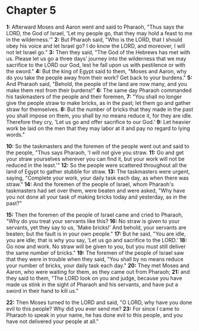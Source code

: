 # Chapter 5

**1:** Afterward Moses and Aaron went and said to Pharaoh, "Thus says the LORD, the God of Israel, 'Let my people go, that they may hold a feast to me in the wilderness.'"
**2:** But Pharaoh said, "Who is the LORD, that I should obey his voice and let Israel go? I do know the LORD, and moreover, I will not let Israel go."
**3:** Then they said, "The God of the Hebrews has met with us. Please let us go a three days' journey into the wilderness that we may sacrifice to the LORD our God, lest he fall upon us with pestilence or with the sword."
**4:** But the king of Egypt said to them, "Moses and Aaron, why do you take the people away from their work? Get back to your burdens."
**5:** And Pharaoh said, "Behold, the people of the land are now many, and you make them rest from their burdens!"
**6:** The same day Pharaoh commanded his taskmasters of the people and their foremen,
**7:** "You shall no longer give the people straw to make bricks, as in the past; let them go and gather straw for themselves.
**8:** But the number of bricks that they made in the past you shall impose on them, you shall by no means reduce it, for they are idle. Therefore they cry, 'Let us go and offer sacrifice to our God.'
**9:** Let heavier work be laid on the men that they may labor at it and pay no regard to lying words."

**10:** So the taskmasters and the foremen of the people went out and said to the people, "Thus says Pharaoh, 'I will not give you straw.
**11:** Go and get your straw yourselves wherever you can find it, but your work will not be reduced in the least.'"
**12:** So the people were scattered throughout all the land of Egypt to gather stubble for straw.
**13:** The taskmasters were urgent, saying, "Complete your work, your daily task each day, as when there was straw."
**14:** And the foremen of the people of Israel, whom Pharaoh's taskmasters had set over them, were beaten and were asked, "Why have you not done all your task of making bricks today and yesterday, as in the past?"

**15:** Then the foremen of the people of Israel came and cried to Pharaoh, "Why do you treat your servants like this?
**16:** No straw is given to your servants, yet they say to us, 'Make bricks!' And behold, your servants are beaten; but the fault is in your own people."
**17:** But he said, "You are idle, you are idle; that is why you say, 'Let us go and sacrifice to the LORD.'
**18:** Go now and work. No straw will be given to you, but you must still deliver the same number of bricks."
**19:** The foremen of the people of Israel saw that they were in trouble when they said, "You shall by no means reduce your number of bricks, your daily task each day."
**20:** They met Moses and Aaron, who were waiting for them, as they came out from Pharaoh;
**21:** and they said to them, "The LORD look on you and judge, because you have made us stink in the sight of Pharaoh and his servants, and have put a sword in their hand to kill us."

**22:** Then Moses turned to the LORD and said, "O LORD, why have you done evil to this people? Why did you ever send me?
**23:** For since I came to Pharaoh to speak in your name, he has done evil to this people, and you have not delivered your people at all."
